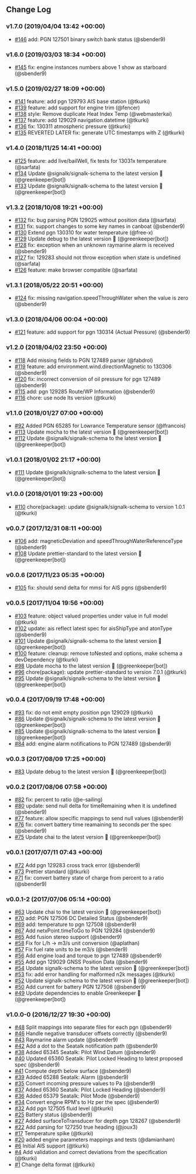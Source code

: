 ## Change Log

### v1.7.0 (2019/04/04 13:42 +00:00)
- [#146](https://github.com/SignalK/n2k-signalk/pull/146) add: PGN 127501 binary switch bank status (@sbender9)

### v1.6.0 (2019/03/03 18:34 +00:00)
- [#145](https://github.com/SignalK/n2k-signalk/pull/145) fix: engine instances numbers above 1 show as starboard (@sbender9)

### v1.5.0 (2019/02/27 18:09 +00:00)
- [#141](https://github.com/SignalK/n2k-signalk/pull/141) feature: add pgn 129793 AIS base station (@tkurki)
- [#139](https://github.com/SignalK/n2k-signalk/pull/139) feature: add support for engine trim (@fencer)
- [#138](https://github.com/SignalK/n2k-signalk/pull/138) style: Remove duplicate Heat Index Temp (@webmasterkai)
- [#137](https://github.com/SignalK/n2k-signalk/pull/137) feature: add 129029 navigation.datetime (@tkurki)
- [#136](https://github.com/SignalK/n2k-signalk/pull/136) fix: 130311 atmospheric pressure (@tkurki)
- [#135](https://github.com/SignalK/n2k-signalk/pull/135) REVERTED LATER fix: generate UTC timestamps with Z (@tkurki)

### v1.4.0 (2018/11/25 14:41 +00:00)
- [#125](https://github.com/SignalK/n2k-signalk/pull/125) feature: add live/bailWell, fix tests for 13031x temperature (@sarfata)
- [#134](https://github.com/SignalK/n2k-signalk/pull/134) Update @signalk/signalk-schema to the latest version 🚀 (@greenkeeper[bot])
- [#133](https://github.com/SignalK/n2k-signalk/pull/133) Update @signalk/signalk-schema to the latest version 🚀 (@greenkeeper[bot])

### v1.3.2 (2018/10/08 19:21 +00:00)
- [#132](https://github.com/SignalK/n2k-signalk/pull/132) fix: bug parsing PGN 129025 without position data (@sarfata)
- [#131](https://github.com/SignalK/n2k-signalk/pull/131) fix: support changes to some key names in canboat (@sbender9)
- [#130](https://github.com/SignalK/n2k-signalk/pull/130) Extend pgn 130310 for water temperature (@free-x)
- [#129](https://github.com/SignalK/n2k-signalk/pull/129) Update debug to the latest version 🚀 (@greenkeeper[bot])
- [#128](https://github.com/SignalK/n2k-signalk/pull/128) fix: exception when an unknown raymarine alarm is received (@sbender9)
- [#127](https://github.com/SignalK/n2k-signalk/pull/127) fix: 129283 should not throw exception when state is undefined (@sarfata)
- [#126](https://github.com/SignalK/n2k-signalk/pull/126) feature: make browser compatible (@sarfata)

### v1.3.1 (2018/05/22 20:51 +00:00)
- [#124](https://github.com/SignalK/n2k-signalk/pull/124)  fix: missing navigation.speedThroughWater when the value is zero (@sbender9)

### v1.3.0 (2018/04/06 00:04 +00:00)
- [#121](https://github.com/SignalK/n2k-signalk/pull/121) feature: add support for pgn 130314 (Actual Pressure) (@sbender9)

### v1.2.0 (2018/04/02 23:50 +00:00)
- [#118](https://github.com/SignalK/n2k-signalk/pull/118) Add missing fields to PGN 127489 parser (@fabdrol)
- [#119](https://github.com/SignalK/n2k-signalk/pull/119) feature: add environment.wind.directionMagnetic to 130306 (@sbender9)
- [#120](https://github.com/SignalK/n2k-signalk/pull/120) fix: incorrect conversion of oil pressure for pgn 127489 (@sbender9)
- [#115](https://github.com/SignalK/n2k-signalk/pull/115) add: pgn 129285 Route/WP Information (@sbender9)
- [#116](https://github.com/SignalK/n2k-signalk/pull/116) chore: use node lts version (@tkurki)

### v1.1.0 (2018/01/27 07:00 +00:00)
- [#92](https://github.com/SignalK/n2k-signalk/pull/92) Added PGN 65285 for Lowrance Temperature sensor (@lfrancois)
- [#113](https://github.com/SignalK/n2k-signalk/pull/113) Update mocha to the latest version 🚀 (@greenkeeper[bot])
- [#112](https://github.com/SignalK/n2k-signalk/pull/112) Update @signalk/signalk-schema to the latest version 🚀 (@greenkeeper[bot])

### v1.0.1 (2018/01/02 21:17 +00:00)
- [#111](https://github.com/SignalK/n2k-signalk/pull/111) Update @signalk/signalk-schema to the latest version 🚀 (@greenkeeper[bot])

### v1.0.0 (2018/01/01 19:23 +00:00)
- [#110](https://github.com/SignalK/n2k-signalk/pull/110) chore(package): update @signalk/signalk-schema to version 1.0.1 (@tkurki)

### v0.0.7 (2017/12/31 08:11 +00:00)
- [#106](https://github.com/SignalK/n2k-signalk/pull/106) add: magneticDeviation and speedThroughWaterReferenceType (@sbender9)
- [#108](https://github.com/SignalK/n2k-signalk/pull/108) Update prettier-standard to the latest version 🚀 (@greenkeeper[bot])

### v0.0.6 (2017/11/23 05:35 +00:00)
- [#105](https://github.com/SignalK/n2k-signalk/pull/105) fix: should send delta for mmsi for AIS pgns (@sbender9)

### v0.0.5 (2017/11/04 19:56 +00:00)
- [#103](https://github.com/SignalK/n2k-signalk/pull/103) feature: object valued properties under value in full model (@tkurki)
- [#102](https://github.com/SignalK/n2k-signalk/pull/102) update: ais reflect latest spec for aisShipType and atonType (@sbender9)
- [#101](https://github.com/SignalK/n2k-signalk/pull/101) Update @signalk/signalk-schema to the latest version 🚀 (@greenkeeper[bot])
- [#100](https://github.com/SignalK/n2k-signalk/pull/100) feature: cleanup: remove toNested and options, make schema a devDependency (@tkurki)
- [#98](https://github.com/SignalK/n2k-signalk/pull/98) Update mocha to the latest version 🚀 (@greenkeeper[bot])
- [#96](https://github.com/SignalK/n2k-signalk/pull/96) chore(package): update prettier-standard to version 7.0.1 (@tkurki)
- [#95](https://github.com/SignalK/n2k-signalk/pull/95) Update @signalk/signalk-schema to the latest version 🚀 (@greenkeeper[bot])

### v0.0.4 (2017/09/19 17:48 +00:00)
- [#93](https://github.com/SignalK/n2k-signalk/pull/93) fix: do not emit empty position pgn 129029 (@tkurki)
- [#86](https://github.com/SignalK/n2k-signalk/pull/86) Update @signalk/signalk-schema to the latest version 🚀 (@greenkeeper[bot])
- [#85](https://github.com/SignalK/n2k-signalk/pull/85) Update @signalk/signalk-schema to the latest version 🚀 (@greenkeeper[bot])
- [#84](https://github.com/SignalK/n2k-signalk/pull/84) add: engine alarm notifications to PGN 127489 (@sbender9)

### v0.0.3 (2017/08/09 17:25 +00:00)
- [#83](https://github.com/SignalK/n2k-signalk/pull/83) Update debug to the latest version 🚀 (@greenkeeper[bot])

### v0.0.2 (2017/08/06 07:58 +00:00)
- [#82](https://github.com/SignalK/n2k-signalk/pull/82) fix: percent to ratio (@e-sailing)
- [#80](https://github.com/SignalK/n2k-signalk/pull/80) update: send null delta for timeRemaining when it is undefined (@sbender9)
- [#77](https://github.com/SignalK/n2k-signalk/pull/77) feature: allow specific mappings to send null values (@sbender9)
- [#76](https://github.com/SignalK/n2k-signalk/pull/76) fix: convert battery time reamaining to seconds per the spec (@sbender9)
- [#75](https://github.com/SignalK/n2k-signalk/pull/75) Update chai to the latest version 🚀 (@greenkeeper[bot])

### v0.0.1 (2017/07/11 07:43 +00:00)
- [#72](https://github.com/SignalK/n2k-signalk/pull/72) Add pgn 129283 cross track error (@sbender9)
- [#73](https://github.com/SignalK/n2k-signalk/pull/73) Prettier standard (@tkurki)
- [#71](https://github.com/SignalK/n2k-signalk/pull/71) fix: convert battery state of charge from percent to a ratio (@sbender9)

### v0.0.1-2 (2017/07/06 05:14 +00:00)
- [#63](https://github.com/SignalK/n2k-signalk/pull/63) Update chai to the latest version 🚀 (@greenkeeper[bot])
- [#70](https://github.com/SignalK/n2k-signalk/pull/70) add: PGN 127506 DC Detailed Status (@sbender9)
- [#69](https://github.com/SignalK/n2k-signalk/pull/69) add: temperature to pgn 127508 (@sbender9)
- [#67](https://github.com/SignalK/n2k-signalk/pull/67) Add netxPoint.timeToGo to PGN 129284 (@sbender9)
- [#65](https://github.com/SignalK/n2k-signalk/pull/65) Add fusion stereo support (@sbender9)
- [#58](https://github.com/SignalK/n2k-signalk/pull/58) Fix for L/h -> m3/s unit conversion (@aplathan)
- [#57](https://github.com/SignalK/n2k-signalk/pull/57) Fix fuel rate units to be m3/s (@sbender9)
- [#56](https://github.com/SignalK/n2k-signalk/pull/56) Add engine load and torque to pgn 127489 (@sbender9)
- [#55](https://github.com/SignalK/n2k-signalk/pull/55) Add pgn 129029 GNSS Position Data (@sbender9)
- [#54](https://github.com/SignalK/n2k-signalk/pull/54) Update signalk-schema to the latest version 🚀 (@greenkeeper[bot])
- [#53](https://github.com/SignalK/n2k-signalk/pull/53) fix: add error handling for malformed n2k messages (@tkurki)
- [#52](https://github.com/SignalK/n2k-signalk/pull/52) Update signalk-schema to the latest version 🚀 (@greenkeeper[bot])
- [#50](https://github.com/SignalK/n2k-signalk/pull/50) Add current for battery PGN 127508  (@sbender9)
- [#49](https://github.com/SignalK/n2k-signalk/pull/49) Update dependencies to enable Greenkeeper 🌴 (@greenkeeper[bot])

### v1.0.0-0 (2016/12/27 19:30 +00:00)
- [#48](https://github.com/SignalK/n2k-signalk/pull/48) Split mappings into separate files for each pgn (@sbender9)
- [#46](https://github.com/SignalK/n2k-signalk/pull/46) Handle negative transducer offsets correctly (@sbender9)
- [#43](https://github.com/SignalK/n2k-signalk/pull/43) Raymarine alarm update (@sbender9)
- [#42](https://github.com/SignalK/n2k-signalk/pull/42) Add a dot to the Seatalk notification path (@sbender9)
- [#38](https://github.com/SignalK/n2k-signalk/pull/38) Added 65345 Seatalk: Pilot Wind Datum (@sbender9)
- [#40](https://github.com/SignalK/n2k-signalk/pull/40) Updated 65360 Seatalk: Pilot Locked Heading to latest proposed spec (@sbender9)
- [#41](https://github.com/SignalK/n2k-signalk/pull/41) Compute depth below surface (@sbender9)
- [#39](https://github.com/SignalK/n2k-signalk/pull/39) Added 65288 Seatalk: Alarm (@sbender9)
- [#35](https://github.com/SignalK/n2k-signalk/pull/35) Convert incoming pressure values to Pa (@sbender9)
- [#37](https://github.com/SignalK/n2k-signalk/pull/37) Added 65360 Seatalk: Pilot Locked Heading (@sbender9)
- [#36](https://github.com/SignalK/n2k-signalk/pull/36) Added 65379 Seatalk: Pilot Mode (@sbender9)
- [#34](https://github.com/SignalK/n2k-signalk/pull/34) Convert engine RPM's to Hz per the spec (@sbender9)
- [#32](https://github.com/SignalK/n2k-signalk/pull/32) Add pgn 127505 fluid level (@tkurki)
- [#25](https://github.com/SignalK/n2k-signalk/pull/25) Battery status (@sbender9)
- [#27](https://github.com/SignalK/n2k-signalk/pull/27) Added surfaceToTransducer for depth pgn 128267 (@sbender9)
- [#22](https://github.com/SignalK/n2k-signalk/pull/22) Add parsing for 127250 true heading (@joux3)
- [#17](https://github.com/SignalK/n2k-signalk/pull/17) Temperature spike (@tkurki)
- [#20](https://github.com/SignalK/n2k-signalk/pull/20) added engine parameters mappings and tests (@damianham)
- [#6](https://github.com/SignalK/n2k-signalk/pull/6) Initial AIS support (@tkurki)
- [#4](https://github.com/SignalK/n2k-signalk/pull/4) Add validation and correct deviations from the specification (@tkurki)
- [#1](https://github.com/SignalK/n2k-signalk/pull/1) Change delta format (@tkurki)